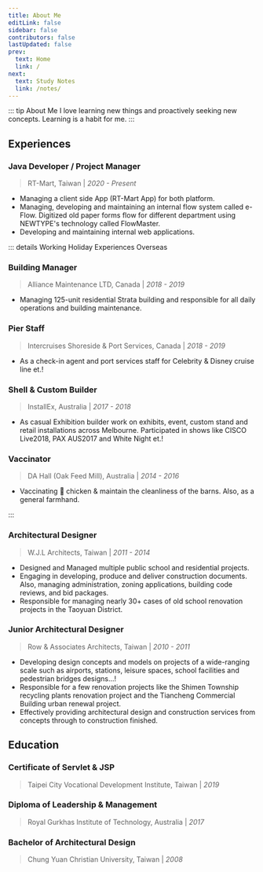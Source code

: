 ```yaml
---
title: About Me
editLink: false
sidebar: false
contributors: false
lastUpdated: false
prev:
  text: Home
  link: /
next:
  text: Study Notes
  link: /notes/
---
```


::: tip About Me
I love learning new things and proactively seeking new concepts. Learning is a habit for me.
:::

## Experiences

### Java Developer / Project Manager

>RT-Mart, Taiwan | _2020 - Present_

<!-- TODO: finish descriping what i do at rt-mart! -->
- Managing a client side App (RT-Mart App) for both platform.
- Managing, developing and maintaining an internal flow system called e-Flow. Digitized old paper forms flow for different department using NEWTYPE's technology called FlowMaster.
- Developing and maintaining internal web applications.

::: details Working Holiday Experiences Overseas

### Building Manager

>Alliance Maintenance LTD, Canada | _2018 - 2019_

- Managing 125-unit residential Strata building and responsible for all daily operations and building maintenance.

### Pier Staff

>Intercruises Shoreside & Port Services, Canada | _2018 - 2019_

- As a check-in agent and port services staff for Celebrity & Disney cruise line et.!

### Shell & Custom Builder

>InstallEx, Australia | _2017 - 2018_

- As casual Exhibition builder work on exhibits, event, custom stand and retail installations across Melbourne. Participated in shows like CISCO Live2018, PAX AUS2017 and White Night et.!

### Vaccinator

>DA Hall (Oak Feed Mill), Australia | _2014 - 2016_

- Vaccinating :syringe: chicken  & maintain the cleanliness of the barns. Also, as a general farmhand.

:::

### Architectural Designer

>W.J.L Architects, Taiwan | _2011 - 2014_

- Designed and Managed multiple public school and residential projects.
- Engaging in developing, produce and deliver construction documents. Also, managing administration, zoning applications, building code reviews, and bid packages.
- Responsible for managing nearly 30+ cases of old school renovation projects in the Taoyuan District.

### Junior Architectural Designer

>Row & Associates Architects, Taiwan | _2010 - 2011_

- Developing design concepts and models on projects of a wide-ranging scale such as airports, stations, leisure spaces, school facilities and pedestrian bridges designs...!
- Responsible for a few renovation projects like the Shimen Township recycling plants renovation project and the Tiancheng Commercial Building urban renewal project.
- Effectively providing architectural design and construction services from concepts through to construction finished.

## Education

### Certificate of Servlet & JSP

>Taipei City Vocational Development Institute, Taiwan | _2019_

### Diploma of Leadership & Management

>Royal Gurkhas Institute of Technology, Australia | _2017_

### Bachelor of Architectural Design

>Chung Yuan Christian University, Taiwan | _2008_
